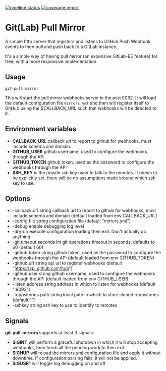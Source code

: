 [![pipeline status](https://gitlab.com/yakshaving.art/git-pull-mirror/badges/master/pipeline.svg)](https://gitlab.com/yakshaving.art/git-pull-mirror/commits/master)
[![coverage report](https://gitlab.com/yakshaving.art/git-pull-mirror/badges/master/coverage.svg?job=test)](https://gitlab.com/yakshaving.art/git-pull-mirror/commits/master)

# Git(Lab) Pull Mirror

A simple http server that registers and listens to GitHub Push Webhook events
to then pull and push back to a GitLab instance.

It's a simple way of having pull mirror (an expensive GitLab-EE feature) for
free, with a more responsive implementation.

## Usage

`git-pull-mirror`

This will start the pull mirror webhooks server in the port 9092. It will
load the default configuration file `mirrors.yml` and then will register
itself to GitHub using the $CALLBACK_URL such that webhooks will be
directed to it.

## Environment variables

- **CALLBACK_URL** callback url to report to github for webhooks, must
    include schema and domain.
- **GITHUB_USER** github username, used to configure the webhooks through the
    API.
- **GITHUB_TOKEN** github token, used as the password to configure the
    webhooks through the API
- **SSH_KEY** is the private ssh key used to talk to the remotes. It needs to
    be explicitly set, there will be no assumptions made around which ssh key to
    use.

## Options

- -callback.url string
    callback url to report to github for webhooks, must include schema and domain (default loaded from env CALLBACK_URL)
- -config.file string
    configuration file (default "mirrors.yml")
- -debug
    enable debugging log level
- -dryrun
    execute configuration loading then exit. Don't actually do anything
- -git.timeout.seconds int
    git operations timeout in seconds, defaults to 60 (default 60)
- -github.token string
    github token, used as the password to configure the webhooks through the API (default loaded from env GITHUB_TOKEN)
- -github.url string
    api url to register webhooks (default "https://api.github.com/hub")
- -github.user string
    github username, used to configure the webhooks through the API (default loaded from env GITHUB_USER)
- -listen.address string
    address in which to listen for webhooks (default ":9092")
- -repositories.path string
    local path in which to store cloned repositories (default ".")
- -sshkey string
    ssh key to use to identify to remotes

## Signals

**git-pull-mirrors** supports at least 3 signals:

- **SIGINT** will perform a graceful shutdown in which it will stop accepting
    webhooks, then finish all the pending work to then exit.
- **SIGHUP** will reload the mirrors.yml configuration file and apply it
    without downtime. If configuration parsing fails, it will not be applied.
- **SIGUSR1** will toggle log debugging on and off.
